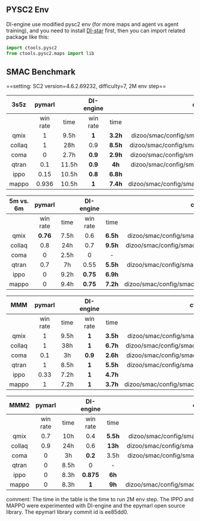 ## PYSC2 Env
DI-engine use modified pysc2 env (for more maps and agent vs agent training), and you need to install [DI-star](https://github.com/opendilab/DI-star#installation) first, then you can import related package like this:
```python
import ctools.pysc2
from ctools.pysc2.maps import lib
```

## SMAC Benchmark

==setting: SC2 version=4.6.2.69232, difficulty=7, 2M env step==


|  3s5z  |  pymarl  |      |DI-engine |          |                             cfg                              |
| :----: | :------: | :--: | :------: | :------: | :----------------------------------------------------------: |
|        | win rate | time | win rate |   time   |                                                              |
|  qmix  |    1     | 9.5h |  **1**   | **3.2h** | dizoo/smac/config/smac_3s5z_qmix_config.py                 |
| collaq |    1     | 28h  |   0.9    | **8.5h** | dizoo/smac/config/smac_3s5z_collaq_config.py               |
|  coma  |    0     | 2.7h | **0.9**  | **2.9h** | dizoo/smac/config/smac_3s5z_coma_config.py                 |
|  qtran |    0.1   | 11.5h | **0.9**  | **4h** | dizoo/smac/config/smac_3s5z_qtran_config.py                 |
|  ippo  |    0.15  |  10.5h  | **0.8**  | **6.8h** |                       |
|  mappo |    0.936 |  10.5h  | **1**  | **7.4h** |       dizoo/smac/config/smac_3s5z_mappo_config.py            |


| 5m vs. 6m |  pymarl  |      |DI-engine |          |                             cfg                              |
| :-------: | :------: | :--: | :------: | :------: | :----------------------------------------------------------: |
|           | win rate | time | win rate |   time   |                                                              |
|   qmix    | **0.76** | 7.5h |   0.6    | **6.5h** | dizoo/smac/config/smac_5m6m_qmix_config.py                 |
|  collaq   |   0.8    | 24h  |   0.7    | **9.5h** | dizoo/smac/config/smac_5m6m_collaq_config.py               |
|   coma    |    0     | 2.5h |    0     |    -     |                                                              |
|  qtran    |    0.7   | 7h   | 0.55  | **5.5h** | dizoo/smac/config/smac_5m6m_qtran_config.py                 |
|  ippo  |      0    |   9.2h   | **0.75**  | **6.9h** |                       |
|  mappo |      0    |   9.4h   | **0.75**  | **7.2h** |       dizoo/smac/config/smac_5m6m_mappo_config.py            |

|  MMM   |  pymarl  |      |DI-engine |          |                             cfg                              |
| :----: | :------: | :--: | :------: | :------: | :----------------------------------------------------------: |
|        | win rate | time | win rate |   time   |                                                              |
|  qmix  |    1     | 9.5h |  **1**   | **3.5h** | dizoo/smac/config/smac_MMM_qmix_config.py                 |
|  collaq   |  1    | 38h  |   **1**    | **6.7h** | dizoo/smac/config/smac_MMM_collaq_config.py               |
|   coma    |    0.1     | 3h |    **0.9**     |    **2.6h**     |  dizoo/smac/config/smac_MMM_coma_config.py |
|  qtran    |    1   | 8.5h   | **1**  | **5.5h** | dizoo/smac/config/smac_MMM_qtran_config.py                 |
|  ippo  |      0.33    |  7.2h    | **1**  | **4.7h** |                       |
|  mappo |      1    |    7.2h  | **1**  | **3.7h** |       dizoo/smac/config/smac_MMM_mappo_config.py            |

|  MMM2   |  pymarl  |      |DI-engine |          |                             cfg                              |
| :----: | :------: | :--: | :------: | :------: | :----------------------------------------------------------:  |
|        | win rate | time | win rate |   time   |                                                               |
|  qmix  |    0.7   | 10h  |   0.4    | **5.5h** | dizoo/smac/config/smac_MMM2_qmix_config.py                    |
| collaq |    0.9   | 24h  |   0.6    | **13h**  | dizoo/smac/config/smac_MMM2_collaq_config.py                  |
|  coma  |    0     | 3h   |  **0.2** |   3.5h   |                    dizoo/smac/config/smac_MMM2_coma_config.py |
|  qtran |    0     | 8.5h |  0       |   -      |                                                               |
|  ippo  |    0      |  8.3h    | **0.875**  | **6h** |                       |
|  mappo |    0      |  8.3h    | **1**  | **9h** |       dizoo/smac/config/smac_MMM2_mappo_config.py            |

comment: The time in the table is the time to run 2M env step. The IPPO and MAPPO were experimented with DI-engine and the epymarl open source library. The epymarl library commit id is ee85dd0.
